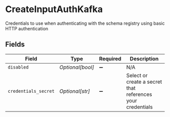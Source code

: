 # CreateInputAuthKafka

Credentials to use when authenticating with the schema registry using basic HTTP authentication


## Fields

| Field                                                      | Type                                                       | Required                                                   | Description                                                |
| ---------------------------------------------------------- | ---------------------------------------------------------- | ---------------------------------------------------------- | ---------------------------------------------------------- |
| `disabled`                                                 | *Optional[bool]*                                           | :heavy_minus_sign:                                         | N/A                                                        |
| `credentials_secret`                                       | *Optional[str]*                                            | :heavy_minus_sign:                                         | Select or create a secret that references your credentials |